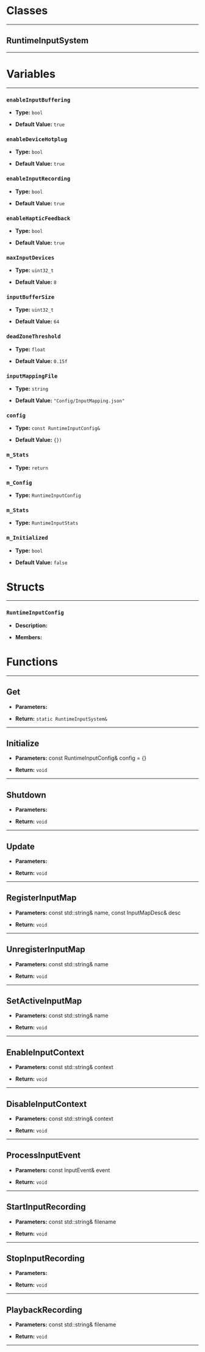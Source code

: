 # Classes
---

## RuntimeInputSystem
---




# Variables
---

### `enableInputBuffering`

- **Type:** `bool`

- **Default Value:** `true`



### `enableDeviceHotplug`

- **Type:** `bool`

- **Default Value:** `true`



### `enableInputRecording`

- **Type:** `bool`

- **Default Value:** `true`



### `enableHapticFeedback`

- **Type:** `bool`

- **Default Value:** `true`



### `maxInputDevices`

- **Type:** `uint32_t`

- **Default Value:** `8`



### `inputBufferSize`

- **Type:** `uint32_t`

- **Default Value:** `64`



### `deadZoneThreshold`

- **Type:** `float`

- **Default Value:** `0.15f`



### `inputMappingFile`

- **Type:** `string`

- **Default Value:** `"Config/InputMapping.json"`



### `config`

- **Type:** `const RuntimeInputConfig&`

- **Default Value:** `{})`



### `m_Stats`

- **Type:** `return`



### `m_Config`

- **Type:** `RuntimeInputConfig`



### `m_Stats`

- **Type:** `RuntimeInputStats`



### `m_Initialized`

- **Type:** `bool`

- **Default Value:** `false`




# Structs
---

### `RuntimeInputConfig`

- **Description:** 

- **Members:**




# Functions
---

## Get



- **Parameters:** 

- **Return:** `static RuntimeInputSystem&`

---

## Initialize



- **Parameters:** const RuntimeInputConfig& config = {}

- **Return:** `void`

---

## Shutdown



- **Parameters:** 

- **Return:** `void`

---

## Update



- **Parameters:** 

- **Return:** `void`

---

## RegisterInputMap



- **Parameters:** const std::string& name, const InputMapDesc& desc

- **Return:** `void`

---

## UnregisterInputMap



- **Parameters:** const std::string& name

- **Return:** `void`

---

## SetActiveInputMap



- **Parameters:** const std::string& name

- **Return:** `void`

---

## EnableInputContext



- **Parameters:** const std::string& context

- **Return:** `void`

---

## DisableInputContext



- **Parameters:** const std::string& context

- **Return:** `void`

---

## ProcessInputEvent



- **Parameters:** const InputEvent& event

- **Return:** `void`

---

## StartInputRecording



- **Parameters:** const std::string& filename

- **Return:** `void`

---

## StopInputRecording



- **Parameters:** 

- **Return:** `void`

---

## PlaybackRecording



- **Parameters:** const std::string& filename

- **Return:** `void`

---
